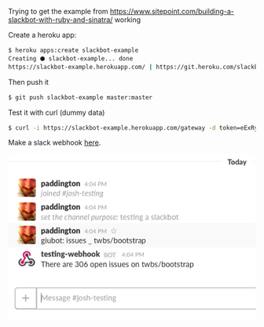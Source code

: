 Trying to get the example from https://www.sitepoint.com/building-a-slackbot-with-ruby-and-sinatra/ working

Create a heroku app:

```sh
$ heroku apps:create slackbot-example
Creating ⬢ slackbot-example... done
https://slackbot-example.herokuapp.com/ | https://git.heroku.com/slackbot-example.git
```

Then push it

```sh
$ git push slackbot-example master:master
```

Test it with curl (dummy data)

```sh
$ curl -i https://slackbot-example.herokuapp.com/gateway -d token=eExRyKtmi3TPoZJM6NcbELvm -d team_id=T0001 -d team_domain=example -d channel_id=C2147483705 -d channel_name=test -d timestamp=1355517523.000005 -d user_id=U2147483697 -d user_name=Steve -d 'text=giubot: issues _ twbs/bootstrap' -d 'trigger_word=giubot:'
```

Make a slack webhook [here](https://slack.com/services/new/outgoing-webhook).

![result](result.png)
